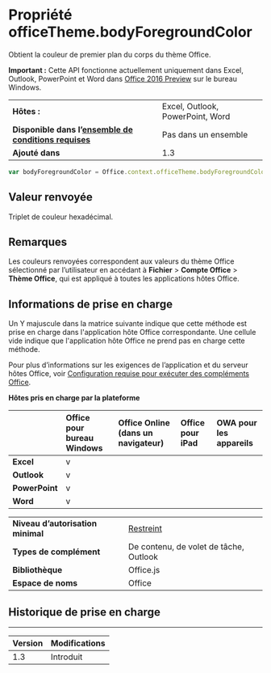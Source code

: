 
# <a name="officetheme.bodyforegroundcolor-property"></a>Propriété officeTheme.bodyForegroundColor
Obtient la couleur de premier plan du corps du thème Office.

 **Important :** Cette API fonctionne actuellement uniquement dans Excel, Outlook, PowerPoint et Word dans [Office 2016 Preview](https://products.office.com/en-us/office-2016-preview) sur le bureau Windows.


|||
|:-----|:-----|
|**Hôtes :**|Excel, Outlook, PowerPoint, Word|
|**Disponible dans l’[ensemble de conditions requises](../../docs/overview/specify-office-hosts-and-api-requirements.md)**|Pas dans un ensemble|
|**Ajouté dans**|1.3|



```js
var bodyForegroundColor = Office.context.officeTheme.bodyForegroundColor;
```


## <a name="return-value"></a>Valeur renvoyée

Triplet de couleur hexadécimal.


## <a name="remarks"></a>Remarques

Les couleurs renvoyées correspondent aux valeurs du thème Office sélectionné par l’utilisateur en accédant à **Fichier**  >  **Compte Office**  >  **Thème Office**, qui est appliqué à toutes les applications hôtes Office.


## <a name="support-details"></a>Informations de prise en charge


Un Y majuscule dans la matrice suivante indique que cette méthode est prise en charge dans l'application hôte Office correspondante. Une cellule vide indique que l'application hôte Office ne prend pas en charge cette méthode.

Pour plus d’informations sur les exigences de l’application et du serveur hôtes Office, voir [Configuration requise pour exécuter des compléments Office](../../docs/overview/requirements-for-running-office-add-ins.md).


**Hôtes pris en charge par la plateforme**


||**Office pour bureau Windows**|**Office Online (dans un navigateur)**|**Office pour iPad**|**OWA pour les appareils**|
|:-----|:-----|:-----|:-----|:-----|
|**Excel**|v||||
|**Outlook**|v||||
|**PowerPoint**|v||||
|**Word**|v||||

|||
|:-----|:-----|
|**Niveau d’autorisation minimal**|[Restreint](../../docs/develop/requesting-permissions-for-api-use-in-content-and-task-pane-add-ins.md)|
|**Types de complément**|De contenu, de volet de tâche, Outlook|
|**Bibliothèque**|Office.js|
|**Espace de noms**|Office|

## <a name="support-history"></a>Historique de prise en charge



****


|**Version**|**Modifications**|
|:-----|:-----|
|1.3|Introduit|
